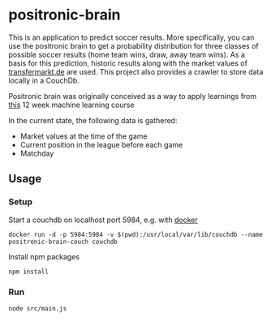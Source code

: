 # positronic-brain
This is an application to predict soccer results. More specifically, you can use the positronic brain to get a probability distribution for three classes of possible soccer results (home team wins, draw, away team wins). As a basis for this prediction, historic results along with the market values of [transfermarkt.de](http://www.transfermarkt.de) are used. This project also provides a crawler to store data locally in a CouchDb.

Positronic brain was originally conceived as a way to apply learnings from [this](https://www.coursera.org/learn/machine-learning/) 12 week machine learning course

In the current state, the following data is gathered:

- Market values at the time of the game
- Current position in the league before each game
- Matchday

## Usage

### Setup
Start a couchdb on localhost port 5984, e.g. with [docker](https://docker.com/)

`docker run -d -p 5984:5984 -v $(pwd):/usr/local/var/lib/couchdb --name positronic-brain-couch couchdb`

Install npm packages

`npm install`

### Run
`node src/main.js`
